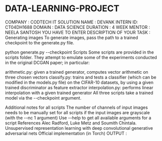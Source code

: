 # DATA-LEARNING-PROJECT
COMPANY : CODTECH IT SOLUTION
NAME : DEVANK
INTERN ID: CT04DH1688
DOMAIN : DATA SCIENCE 
DURATION : 4 WEEK
MENTOR : NEELA SANTOSH
YOU HAVE TO ENTER DESCRIPTION OF YOUR TASK :
Generating images
To generate images, pass the path to a trained checkpoint to the generate.py file.

python generate.py --checkpoint <path to checkpoint>
Scripts
Some scripts are provided in the scripts folder. They attempt to emulate some of the experiments conducted in the original DCGAN paper; in particular:

arithmetic.py: given a trained generator, computes vector arithmetic on three chosen vectors
classify.py: trains and tests a classifier (which can be modified in the models.py file) on the CIFAR-10 datasets, by using a given trained discriminator as feature extractor
interpolation.py: performs linear interpolation with a given trained generator
All three scripts take a trained model via the --checkpoint argument.

Additional notes for all scripts
The number of channels of input images needs to be manually set for all scripts if the input images are grayscale (with the --nc 1 argument)
Use --help to get all available arguments for a script
References
Alec Radford, Luke Metz and Soumith Chintala. Unsupervised representation learning with deep convolutional generative adversarial nets
Official implementation (in Torch)
OUTPUT :
